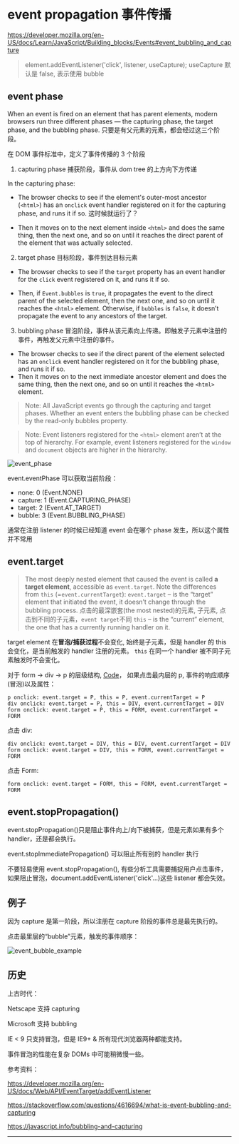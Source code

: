 # event propagation 事件传播

https://developer.mozilla.org/en-US/docs/Learn/JavaScript/Building_blocks/Events#event_bubbling_and_capture

> element.addEventListener('click', listener, useCapture);
> useCapture 默认是 false, 表示使用 bubble

## event phase

When an event is fired on an element that has parent elements, modern browsers run three different phases — the capturing phase, the target phase, and the bubbling phase.
只要是有父元素的元素，都会经过这三个阶段。

在 DOM 事件标准中，定义了事件传播的 3 个阶段

1. capturing phase 捕获阶段，事件从 dom tree 的上方向下方传递

In the capturing phase:

<div onclick>
  <span onclick>
  </span>
</div>

- The browser checks to see if the element's outer-most ancestor (`<html>`) has an `onclick` event handler registered on it for the capturing phase, and runs it if so. 这时候就运行了？

- Then it moves on to the next element inside `<html>` and does the same thing, then the next one, and so on until it reaches the direct parent of the element that was actually selected.

2. target phase 目标阶段，事件到达目标元素

- The browser checks to see if the `target` property has an event handler for the `click` event registered on it, and runs it if so.

- Then, if `Event.bubbles` is `true`, it propagates the event to the direct parent of the selected element, then the next one, and so on until it reaches the `<html>` element. Otherwise, if `bubbles` is `false`, it doesn’t propagate the event to any ancestors of the target.

3. bubbling phase 冒泡阶段，事件从该元素向上传递。即触发子元素中注册的事件，再触发父元素中注册的事件。

- The browser checks to see if the direct parent of the element selected has an `onclick` event handler registered on it for the bubbling phase, and runs it if so.
- Then it moves on to the next immediate ancestor element and does the same thing, then the next one, and so on until it reaches the `<html>` element.

> Note: All JavaScript events go through the capturing and target phases. Whether an event enters the bubbling phase can be checked by the read-only bubbles property.

> Note: Event listeners registered for the `<html>` element aren’t at the top of hierarchy. For example, event listeners registered for the `window` and `document` objects are higher in the hierarchy.

![event_phase](/assets/article_images/2018/event_phase.png)

event.eventPhase 可以获取当前阶段：

- none: 0 (Event.NONE)
- capture: 1 (Event.CAPTURING_PHASE)
- target: 2 (Event.AT_TARGET)
- bubble: 3 (Event.BUBBLING_PHASE)

通常在注册 listener 的时候已经知道 event 会在哪个 phase 发生，所以这个属性并不常用

## event.target

> The most deeply nested element that caused the event is called **a target element**, accessible as `event.target`.
> Note the differences from `this` (=`event.currentTarget`):
> `event.target` – is the “target” element that initiated the event, it doesn’t change through the bubbling process.
> 点击的最深嵌套(the most nested)的元素, 子元素, 点击到不同的子元素，`event target`不同
> `this` – is the “current” element, the one that has a currently running handler on it.

target element 在**冒泡/捕获过程**不会变化, 始终是子元素，但是 handler 的 this 会变化，是当前触发的 handler 注册的元素。
`this` 在同一个 handler 被不同子元素触发时不会变化。

对于 form -> div -> p 的层级结构, [Code](https://github.com/TinaC/FE_Notes/blob/master/js/event/propagation.html)，
如果点击最内层的 p, 事件的响应顺序(冒泡)以及属性：

```
p onclick: event.target = P, this = P, event.currentTarget = P
div onclick: event.target = P, this = DIV, event.currentTarget = DIV
form onclick: event.target = P, this = FORM, event.currentTarget = FORM
```

点击 div:

```
div onclick: event.target = DIV, this = DIV, event.currentTarget = DIV
form onclick: event.target = DIV, this = FORM, event.currentTarget = FORM
```

点击 Form:

```
form onclick: event.target = FORM, this = FORM, event.currentTarget = FORM
```

## event.stopPropagation()

event.stopPropagation()只是阻止事件向上/向下被捕获，但是元素如果有多个 handler，还是都会执行。

event.stopImmediatePropagation() 可以阻止所有别的 handler 执行

不要轻易使用 event.stopPropagation(), 有些分析工具需要捕捉用户点击事件，如果阻止冒泡，document.addEventListener('click'…)这些 listener 都会失效。

## 例子

因为 capture 是第一阶段，所以注册在 capture 阶段的事件总是最先执行的。

点击最里层的“bubble”元素，触发的事件顺序：

![event_bubble_example](/assets/article_images/2018/event_bubble_example.jpg)

## 历史

上古时代：

Netscape 支持 capturing

Microsoft 支持 bubbling

IE < 9 只支持冒泡，但是 IE9+ & 所有现代浏览器两种都能支持。

事件冒泡的性能在复杂 DOMs 中可能稍微慢一些。

参考资料：

https://developer.mozilla.org/en-US/docs/Web/API/EventTarget/addEventListener

https://stackoverflow.com/questions/4616694/what-is-event-bubbling-and-capturing

https://javascript.info/bubbling-and-capturing

---

